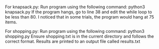 For knapsack.py:
Run program using the following command:
	python3 knapsack.py
If the program hangs, go to line 38 and edit the while loop to be less than
80. I noticed that in some trials, the program would hang at 75 items.

For shopping.py:
Run program using the following command:
	python3 shopping.py
Ensure shopping.txt is in the current directory and follows the correct format.
Results are printed to an output file called results.txt
